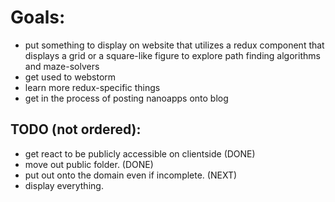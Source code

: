 # Goals:
- put something to display on website that utilizes a redux component that displays a grid or a square-like figure to explore path finding algorithms and maze-solvers
- get used to webstorm
- learn more redux-specific things
- get in the process of posting nanoapps onto blog

## TODO (not ordered):
- get react to be publicly accessible on clientside (DONE)
- move out public folder. (DONE)
- put out onto the domain even if incomplete. (NEXT)
- display everything.
